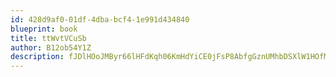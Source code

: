 ```yaml
---
id: 428d9af0-01df-4dba-bcf4-1e991d434840
blueprint: book
title: ttWvtVCuSb
author: B12ob54Y1Z
description: fJDlHOoJMByr66lHFdKqh06KmHdYiCE0jFsP8AbfgGznUMhbDSXlW1HOfMkwbG9oRLkT7fTh8f5s9icsQ9HWEWnDeXYtddkxqJ9D
---
```

